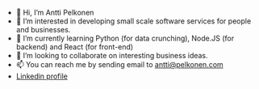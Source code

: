 - 👋 Hi, I’m Antti Pelkonen
- 👀 I’m interested in developing small scale software services for people and businesses.
- 🌱 I’m currently learning Python (for data crunching), Node.JS (for backend) and React (for front-end)
- 💞️ I’m looking to collaborate on interesting business ideas.
- 📫 You can reach me by sending email to antti@pelkonen.com
- [Linkedin profile](https://www.linkedin.com/in/antti-pelkonen-370271/)

<!---
aaoopee/aaoopee is a ✨ special ✨ repository because its `README.md` (this file) appears on your GitHub profile.
You can click the Preview link to take a look at your changes.
--->
